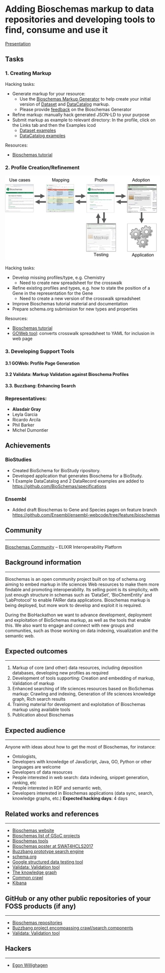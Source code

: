 # Adding Bioschemas markup to data repositories and developing tools to find, consume and use it

[Presentation](https://github.com/elixir-europe/BioHackathon/raw/master/interoperability/Bioschemas/Bioschemas%20Findability%20and%20Interoperability.pptx)

## Tasks

### 1. Creating Markup

Hacking tasks:
- Generate markup for your resource: 
  - Use the [Bioschemas Markup Generator](http://www.macs.hw.ac.uk/~ajg33/BioschemasGenerator/) to help create your initial version of [Dataset](http://bioschemas.org/specifications/Dataset) and [DataCatalog](http://bioschemas.org/specifications/DataCatalog) markup.
  - Please provide [feedback](https://docs.google.com/forms/d/1xIbGIhQ-VaUl9V9JhpNzGXeluM31SDW2-1ggiQnITYE/edit) on the Bioschemas Generator
- Refine markup: manually hack generated JSON-LD to your purpose
- Submit markup as example to relevant directory: In the profile, click on the Links tab and then the Examples icod
  - [Dataset examples](https://github.com/BioSchemas/specifications/tree/master/Dataset/examples/)
  - [DataCatalog examples](https://github.com/BioSchemas/specifications/tree/master/DataCatalog/examples/)
  
Resources:
- [Bioschemas tutorial](https://bioschemas.gitbook.io/training-portal)

### 2. Profile Creation/Refinement

![Bioschemas Profile Creation Process](https://github.com/BioSchemas/bioschemas.github.io/raw/master/images/bioschemas-process.png)

Hacking tasks:
- Develop missing profiles/type, e.g. Chemistry
  - Need to create new spreadsheet for the crosswalk
- Refine existing profiles and types, e.g. how to state the position of a Gene in the representation for the Gene
  - Need to create a new version of the crosswalk spreadsheet
- Improve Bioschemas tutorial material and documentation
- Prepare schema.org submission for new types and properties

Resources:
- [Bioschemas tutorial](https://bioschemas.gitbook.io/training-portal)
- [GOWeb tool](https://github.com/BioSchemas/bioschemas-goweb): converts crosswalk spreadsheet to YAML for inclusion in web page

### 3. Developing Support Tools

#### 3.1 GOWeb: Profile Page Generation

#### 3.2 Validata: Markup Validation against Bioschema Profiles

#### 3.3. Buzzbang: Enhancing Search

### Representatives: 

- __Alasdair Gray__
- Leyla Garcia 
- Ricardo Arcila 
- Phil Barker 
- Michel Dumontier  

## Achievements

### BioStudies
- Created BioSchema for BioStudy ripository.
- Developed application that generates Bioschema for a BioStudy.
- 1 Example DataCatalog and 2 DataRecord examples are added to https://github.com/BioSchemas/specifications

### Ensembl
- Added draft Bioschemas to Gene and Species pages on feature branch https://github.com/Ensembl/ensembl-webcode/tree/feature/bioschemas

## Community
---

[Bioschemas Community](http://bioschemas.org) – ELIXIR Interoperability Platform


## Background information
---

Bioschemas is an open community project built on top of schema.org aiming to embed markup in life sciences Web resources to make them more findable and promoting interoperability. Its selling point is its simplicity, with just enough structure in schemas such as ‘DataSet’, ‘BioChemEntity’ and ‘LabProtocol’ to enable FAIRer data applications. Bioschemas markup is being deployed, but more work to develop and exploit it is required.

During the BioHackathon we want to advance development, deployment and exploitation of BioSchemas markup, as well as the tools that enable this. We also want to engage and connect with new groups and communities, such as those working on data indexing, visualization and the semantic web.


## Expected outcomes
---

1) Markup of core (and other) data resources, including deposition databases, developing new profiles as required
2) Development of tools supporting: Creation and embedding of markup, Validation of markup
3) Enhanced searching of life sciences resources based on BioSchemas markup: Crawling and indexing, Generation of life sciences knowledge graph, Rich search results
4) Training material for development and exploitation of Bioschemas markup using available tools
5) Publication about Bioschemas

## Expected audience
---

Anyone with ideas about how to get the most of Bioschemas, for instance:
- Ontologists,
- Developers with knowledge of JavaScript, Java, GO, Python or other languages are welcome
- Developers of data resources
- People interested in web search: data indexing, snippet generation, ranking, etc
- People interested in RDF and semantic web, 
- Developers interested in Bioschemas applications (data sync, search, knowledge graphs, etc.)
**Expected hacking days**: 4 days

## Related works and references
---

- [Bioschemas website](http://bioschemas.org/)
- [Bioschemas list of GSoC projects ](http://bioschemas.org/GSoC/)
- [Bioschemas tools](http://bioschemas.org/tools)
- [Bioschemas poster at SWAT4HCLS2017](http://ceur-ws.org/Vol-2042/)
- [Buzzbang prototype search engine](http://buzzbang.science)
- [schema.org](http://schema.org)
- [Google structured data testing tool](https://search.google.com/structured-data/testing-tool)
- [Validata: Validation tool](https://github.com/HW-SWeL/Validata)
- [The knowledge graph](http://www.grakn.ai/)
- [Common crawl](http://commoncrawl.org/)
- [Kibana](https://www.elastic.co/products/kibana)

## GitHub or any other public repositories of your FOSS products (if any)
---

- [Bioschemas repositories](https://github.com/bioschemas/)
- [Buzzbang project encompassing crawl/search components](https://github.com/buzzbangorg/buzzbang-doc/wiki)
- [Validata: Validation tool](https://github.com/HW-SWeL/Validata)

## Hackers
---

- [Egon Willighagen](http://github.com/egonw)

